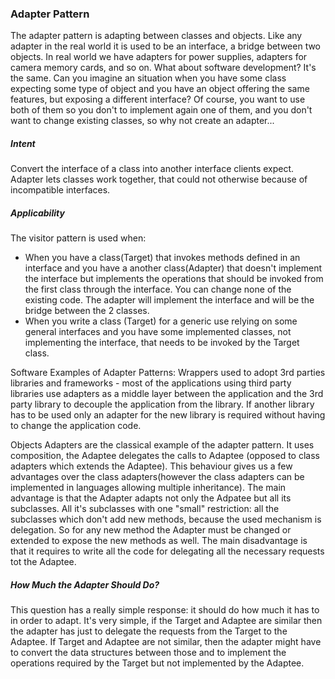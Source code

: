 ### Adapter Pattern

The adapter pattern is adapting between classes and objects. Like any adapter in the real world it is used to be an interface,
a bridge between two objects. In real world we have adapters for power supplies, adapters for camera memory cards, and so on.
What about software development? It's the same. Can you imagine an situation when you have some class expecting some type of
object and you have an object offering the same features, but exposing a different interface? Of course, you want to use both
of them so you don't to implement again one of them, and you don't want to change existing classes, so why not create an
adapter...

##### Intent

Convert the interface of a class into another interface clients expect.
Adapter lets classes work together, that could not otherwise because of incompatible interfaces.

##### Applicability

The visitor pattern is used when:
* When you have a class(Target) that invokes methods defined in an interface and you have a another class(Adapter) that doesn't
implement the interface but implements the operations that should be invoked from the first class through the interface. You 
can change none of the existing code. The adapter will implement the interface and will be the bridge between the 2 classes.
* When you write a class (Target) for a generic use relying on some general interfaces and you have some implemented classes,
not implementing the interface, that needs to be invoked by the Target class.

Software Examples of Adapter Patterns: Wrappers used to adopt 3rd parties libraries and frameworks - most of the applications
using third party libraries use adapters as a middle layer between the application and the 3rd party library to decouple the
application from the library. If another library has to be used only an adapter for the new library is required without having
to change the application code.

Objects Adapters are the classical example of the adapter pattern. It uses composition, the Adaptee delegates the calls to
Adaptee (opposed to class adapters which extends the Adaptee). This behaviour gives us a few advantages over the class
adapters(however the class adapters can be implemented in languages allowing multiple inheritance). The main advantage is 
that the Adapter adapts not only the Adpatee but all its subclasses. All it's subclasses with one "small" restriction: all
the subclasses which don't add new methods, because the used mechanism is delegation. So for any new method the Adapter must
be changed or extended to expose the new methods as well. The main disadvantage is that it requires to write all the code for 
delegating all the necessary requests tot the Adaptee.

##### How Much the Adapter Should Do?

This question has a really simple response: it should do how much it has to in order to adapt. It's very simple, if the Target
and Adaptee are similar then the adapter has just to delegate the requests from the Target to the Adaptee. If Target and 
Adaptee are not similar, then the adapter might have to convert the data structures between those and to implement the
operations required by the Target but not implemented by the Adaptee.

